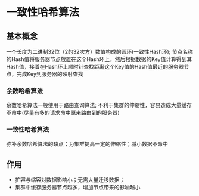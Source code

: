 # 一致性哈希算法

## 基本概念

一个长度为二进制32位（2的32次方）数值构成的圆环(一致性Hash环); 节点名称的Hash值将服务器节点放置在这个Hash环上，然后根据数据的Key值计算得到其Hash值，接着在Hash环上顺时针查找距离这个Key值的Hash值最近的服务器节点，完成Key到服务器的映射查找

### 余数哈希算法

余数哈希算法一般使用于路由查询算法; 不利于集群的伸缩性，容易造成大量缓存不命中(尽量有多的请求命中原来路由到的服务器)

### 一致性哈希算法

弥补余数哈希算法的缺点；为集群提高一定的伸缩性；减小数据不命中

## 作用

- 扩容与缩容对数据影响小；无需大量迁移数据；
- 集群中缓存服务器节点越多，增加节点带来的影响越小
